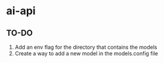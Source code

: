 # ai-api

## TO-DO
1. Add an env flag for the directory that contains the models
2. Create a way to add a new model in the models.config file